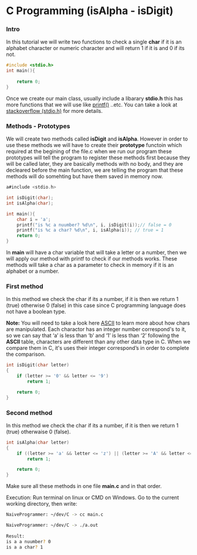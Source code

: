 # C Programming (isAlpha - isDigit)

### Intro

In this tutorial we will write two functions to check a single **char** if it is an alphabet character or numeric character and will return 1 if it is and 0 if its not.

```c
#include <stdio.h>
int main(){
    
    return 0;
}
```

Once we create our main class, usually include a libarary **stdio.h** this has more functions that we will use like <u>printf()</u> ..etc. You can take a look at [stackoverflow (stdio.h)](https://stackoverflow.com/questions/19088284/what-does-include-stdio-h-really-do-in-a-c-program) for more details.

### Methods - Prototypes

We will create two methods called **isDigit** and **isAlpha**. However in order to use these methods we will have to create their **prototype** functoin which required at the begining of the file.c when we run our program these prototypes will tell the program to register these methods first because they will be called later, they are basically methods with no body, and they are decleared before the main function, we are telling the program that these methods will do somehting but have them saved in memory now. 

```c
a#include <stdio.h>

int isDigit(char);
int isAlpha(char);

int main(){
	char i = 'a';
    printf("is %c a nuumber? %d\n", i, isDigit(i));// false = 0
    printf("is %c a char? %d\n", i, isAlpha(i)); // true = 1
    return 0;
}
```

In **main** will have a char variable that will take a letter or a number, then we will apply our method with printf to check if our methods works. These methods will take a char as a parameter to check in memory if it is an alphabet or a number.

### First method

In this method we check the char if its a number, if it is then we return 1 (true) otherwise 0 (false) in this case since C programming language does not have a boolean type.

**Note:** You will need to take a look here [ASCII](https://en.wikipedia.org/wiki/ASCII) to learn more about how chars are manipulated. Each charactor has an integer number correspond's to it, so we can say that ‘a’ is less than ‘b’ and ‘1’ is less than ‘2’ following the **ASCII** table, characters are different than any other data type in C. When we compare them in C, it's uses their integer correspond’s in order to complete the comparison.

```c
int isDigit(char letter)
{
    if (letter >= '0' && letter <= '9')
        return 1;

    return 0;
}
```

### Second method

In this method we check the char if its a number, if it is then we return 1 (true) otherwaise 0 (false).

```c
int isAlpha(char letter)
{
    if ((letter >= 'a' && letter <= 'z') || (letter >= 'A' && letter <= 'Z'))
        return 1;

    return 0;
}
```

Make sure all these methods in one file **main.c** and in that order.

Execution: Run terminal on linux or CMD on Windows. Go to the current working directory, then write:

```bash
NaiveProgrammer: ~/dev/C -> cc main.c 

NaiveProgrammer: ~/dev/C -> ./a.out 
     
Result:
is a a nuumber? 0
is a a char? 1
```
